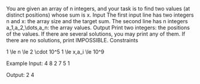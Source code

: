 You are given an array of n integers, and your task is to find two values (at distinct positions) whose sum is x.
Input
The first input line has two integers n and x: the array size and the target sum.
The second line has n integers a_1,a_2,\dots,a_n: the array values.
Output
Print two integers: the positions of the values. If there are several solutions, you may print any of them. If there are no solutions, print IMPOSSIBLE.
Constraints

1 \le n \le 2 \cdot 10^5
1 \le x,a_i \le 10^9

Example
Input:
4 8
2 7 5 1

Output:
2 4
